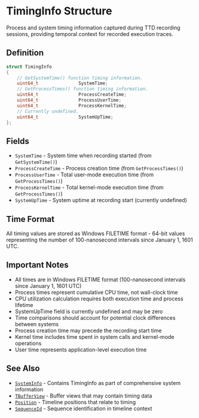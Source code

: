 # TimingInfo Structure

Process and system timing information captured during TTD recording sessions, providing temporal context for recorded execution traces.

## Definition

```cpp
struct TimingInfo
{
    // GetSystemTime() function timing information.
    uint64_t               SystemTime;
    // GetProcessTimes() function timing information.
    uint64_t               ProcessCreateTime;
    uint64_t               ProcessUserTime;
    uint64_t               ProcessKernelTime;
    // Currently undefined.
    uint64_t               SystemUpTime;
};
```

## Fields

- `SystemTime` - System time when recording started (from `GetSystemTime()`)
- `ProcessCreateTime` - Process creation time (from `GetProcessTimes()`)
- `ProcessUserTime` - Total user-mode execution time (from `GetProcessTimes()`)
- `ProcessKernelTime` - Total kernel-mode execution time (from `GetProcessTimes()`)
- `SystemUpTime` - System uptime at recording start (currently undefined)

## Time Format

All timing values are stored as Windows FILETIME format - 64-bit values representing the number of 100-nanosecond intervals since January 1, 1601 UTC.

## Important Notes

- All times are in Windows FILETIME format (100-nanosecond intervals since January 1, 1601 UTC)
- Process times represent cumulative CPU time, not wall-clock time
- CPU utilization calculation requires both execution time and process lifetime
- SystemUpTime field is currently undefined and may be zero
- Time comparisons should account for potential clock differences between systems
- Process creation time may precede the recording start time
- Kernel time includes time spent in system calls and kernel-mode operations
- User time represents application-level execution time

## See Also

- [`SystemInfo`](struct-SystemInfo.md) - Contains TimingInfo as part of comprehensive system information
- [`TBufferView`](template-TBufferView.md) - Buffer views that may contain timing data
- [`Position`](../IReplayEngine.h/struct-Position.md) - Timeline positions that relate to timing
- [`SequenceId`](enum-SequenceId.md) - Sequence identification in timeline context
